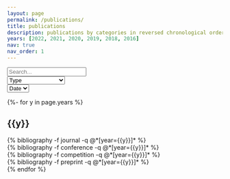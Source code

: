 ```yaml
---
layout: page
permalink: /publications/
title: publications
description: publications by categories in reversed chronological order. generated by jekyll-scholar.
years: [2022, 2021, 2020, 2019, 2018, 2016]
nav: true
nav_order: 1
---
```

<!-- _pages/publications.md -->

<!-- Filter -->
<script src="{{ '/assets/js/filter.js' | relative_url }}"></script>

<div class="search">
  <div class="form-row mb-4">
    <div class="col-auto">
      <input type="search" id="filter-search" placeholder="Search..." autocapitalize=off autocomplete=off autocorrect=off role=textbox spellcheck=false>
    </div>
    <div class="col-auto">
      <select id="filter-pubtype">
        <option value=".pubtype-all">Type</option>
        <option value=".pubtype-1">Journal article</option>
        <option value=".pubtype-2">Conference paper</option>
        <option value=".pubtype-3">System description</option>
        <option value=".pubtype-4">Preprint</option>
      </select>
    </div>
    <div class="col-auto">
      <select id="filter-year">
        <option value=".year-all">Date</option>
        {%- for y in page.years %}
          <option value=".year-{{y}}">{{y}}</option>
        {% endfor %}
      </select>
    </div>
  </div>
</div>

<div class="publications">

{%- for y in page.years %}
  <div class="year-all year-{{y}}">
  <h2 class="year">{{y}}</h2>
    <div class="pubtype-all pubtype-1">
    {% bibliography -f journal -q @*[year={{y}}]* %}
    </div>
    <div class="pubtype-all pubtype-2">
    {% bibliography -f conference -q @*[year={{y}}]* %}
    </div>
    <div class="pubtype-all pubtype-3">
    {% bibliography -f competition -q @*[year={{y}}]* %}
    </div>
    <div class="pubtype-all pubtype-4">
    {% bibliography -f preprint -q @*[year={{y}}]* %}
    </div>
  </div>
{% endfor %}

</div>

